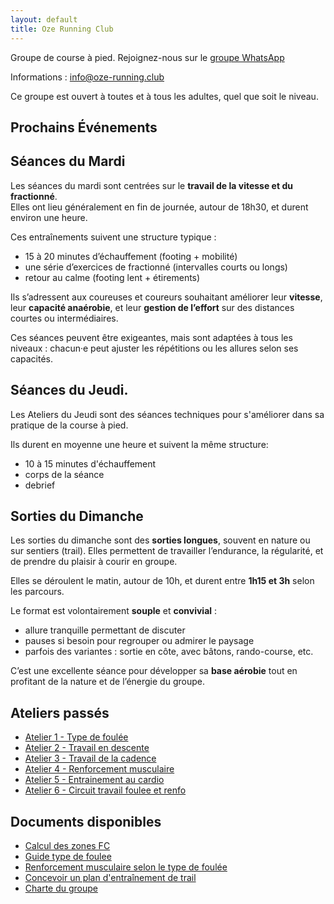 ```yaml
---
layout: default
title: Oze Running Club
---
```


Groupe de course à pied. Rejoignez-nous sur le [groupe WhatsApp](https://chat.whatsapp.com/CqsQ1hZJP9Y4jJtlEKDYco)

Informations : info@oze-running.club

Ce groupe est ouvert à toutes et à tous les adultes, quel que soit le niveau.

## Prochains Événements

<ul id="event-list" class="event-list"></ul>

<script>
  document.addEventListener('DOMContentLoaded', () => {
    fetch('{{ "/assets/events.json" | relative_url }}')
      .then(res => res.json())
      .then(events => {
        const now = new Date();

        const upcoming = events
          .filter(e => new Date(e.start) >= now)
          .sort((a, b) => new Date(a.start) - new Date(b.start));

        const list = document.getElementById('event-list');

        if (upcoming.length === 0) {
          list.innerHTML = "<p>Aucun événement à venir.</p>";
          return;
        }

        upcoming.forEach(event => {
          const container = document.createElement('div');
          container.className = 'event-entry';

          const date = new Date(event.start);
          const options = { weekday: 'long', day: 'numeric', month: 'long', hour: '2-digit', minute: '2-digit' };
          const dateStr = date.toLocaleDateString('fr-FR', options);

          container.innerHTML = `
            <div class="event-title">${event.title}</div>
            <div class="event-meta">
              📅 ${dateStr}<br/>
              📍 ${event.location || "Lieu non précisé"}<br/>
              👟 Chaussures recommandées : ${event.chaussures || "non spécifiées"}
            </div>
            ${event.raw?.link ? `<a class="event-link" href="${event.raw.link}" target="_blank">🔗 Lien vers l'événement</a>` : ""}
          `;

          list.appendChild(container);
        });
      })
      .catch(err => {
        console.error("Erreur chargement événements:", err);
        document.getElementById('event-list').innerHTML = "<p>Erreur lors du chargement des événements.</p>";
      });
  });
</script>


## Séances du Mardi

Les séances du mardi sont centrées sur le **travail de la vitesse et du fractionné**.  
Elles ont lieu généralement en fin de journée, autour de 18h30, et durent environ une heure.

Ces entraînements suivent une structure typique :

- 15 à 20 minutes d’échauffement (footing + mobilité)
- une série d’exercices de fractionné (intervalles courts ou longs)
- retour au calme (footing lent + étirements)

Ils s’adressent aux coureuses et coureurs souhaitant améliorer leur **vitesse**,
leur **capacité anaérobie**, et leur **gestion de l’effort** sur des distances
courtes ou intermédiaires.

Ces séances peuvent être exigeantes, mais sont adaptées à tous les niveaux :
chacun·e peut ajuster les répétitions ou les allures selon ses capacités.


## Séances du Jeudi.

Les Ateliers du Jeudi sont des séances techniques pour s'améliorer dans sa
pratique de la course à pied.

Ils durent en moyenne une heure et suivent la même structure:

- 10 à 15 minutes d'échauffement 
- corps de la séance
- debrief


## Sorties du Dimanche

Les sorties du dimanche sont des **sorties longues**, souvent en nature ou sur
sentiers (trail).  Elles permettent de travailler l’endurance, la régularité, et
de prendre du plaisir à courir en groupe.

Elles se déroulent le matin, autour de 10h, et durent entre **1h15 et 3h** selon
les parcours.

Le format est volontairement **souple** et **convivial** :

- allure tranquille permettant de discuter
- pauses si besoin pour regrouper ou admirer le paysage
- parfois des variantes : sortie en côte, avec bâtons, rando-course, etc.

C’est une excellente séance pour développer sa **base aérobie** tout en
profitant de la nature et de l’énergie du groupe.


## Ateliers passés

- [Atelier 1 - Type de foulée](./atelier-1.md)
- [Atelier 2 - Travail en descente](./atelier-2.md)
- [Atelier 3 - Travail de la cadence](./atelier-3.md)
- [Atelier 4 - Renforcement musculaire](./atelier-4.md)
- [Atelier 5 - Entrainement au cardio](./atelier-5.md)
- [Atelier 6 - Circuit travail foulee et renfo](./atelier-6.md)

## Documents disponibles

- [Calcul des zones FC](https://docs.google.com/spreadsheets/d/1y34YMD3S6qOUceRGMCklA3yDEICiS4lCZmPVNkGBhrk)
- [Guide type de foulee](./foulee.md)
- [Renforcement musculaire selon le type de foulée](./renfo.md)
- [Concevoir un plan d'entraînement de trail](./plan.md)
- [Charte du groupe](./charte.md)
